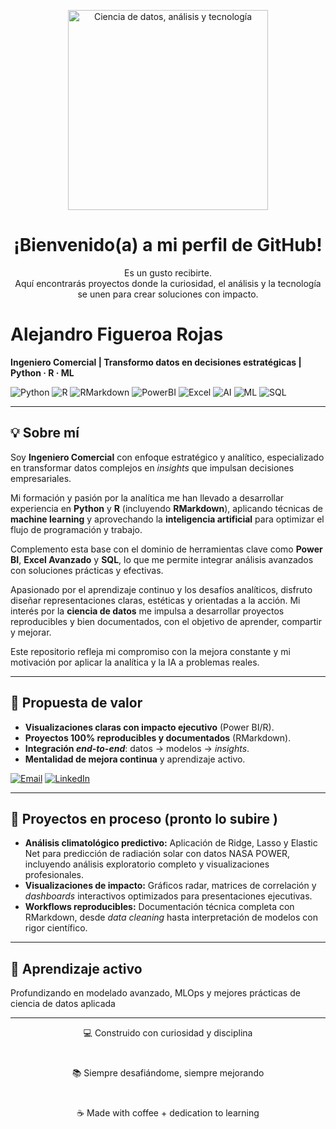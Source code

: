 <p align="center">
  <img src="https://media.giphy.com/media/26tn33aiTi1jkl6H6/giphy.gif" width="320" alt="Ciencia de datos, análisis y tecnología" />
</p>

<h1 align="center">¡Bienvenido(a) a mi perfil de GitHub!</h1>
<p align="center">
  Es un gusto recibirte.<br>
  Aquí encontrarás proyectos donde la curiosidad, el análisis y la tecnología se unen para crear soluciones con impacto.
</p>

# Alejandro Figueroa Rojas

**Ingeniero Comercial | Transformo datos en decisiones estratégicas | Python · R · ML**

![Python](https://img.shields.io/badge/Python-3670A0?style=for-the-badge&logo=python&logoColor=white)
![R](https://img.shields.io/badge/R-276DC3?style=for-the-badge&logo=r&logoColor=white)
![RMarkdown](https://img.shields.io/badge/RMarkdown-75AADB?style=for-the-badge&logo=markdown&logoColor=white)
![PowerBI](https://img.shields.io/badge/Power%20BI-F2C811?style=for-the-badge&logo=power-bi&logoColor=black)
![Excel](https://img.shields.io/badge/Excel-217346?style=for-the-badge&logo=microsoft-excel&logoColor=white)
![AI](https://img.shields.io/badge/AI-FF6F00?style=for-the-badge&logo=tensorflow&logoColor=white)
![ML](https://img.shields.io/badge/Machine%20Learning-6f42c1?style=for-the-badge&logo=tensorflow&logoColor=white)
![SQL](https://img.shields.io/badge/SQL-4479A1?style=for-the-badge&logo=mysql&logoColor=white)

---

## 💡 Sobre mí

Soy **Ingeniero Comercial** con enfoque estratégico y analítico, especializado en transformar datos complejos en *insights* que impulsan decisiones empresariales.

Mi formación y pasión por la analítica me han llevado a desarrollar experiencia en **Python** y **R** (incluyendo **RMarkdown**), aplicando técnicas de **machine learning** y aprovechando la **inteligencia artificial** para optimizar el flujo de programación y trabajo.

Complemento esta base con el dominio de herramientas clave como **Power BI**, **Excel Avanzado** y **SQL**, lo que me permite integrar análisis avanzados con soluciones prácticas y efectivas.

Apasionado por el aprendizaje continuo y los desafíos analíticos, disfruto diseñar representaciones claras, estéticas y orientadas a la acción. Mi interés por la **ciencia de datos** me impulsa a desarrollar proyectos reproducibles y bien documentados, con el objetivo de aprender, compartir y mejorar.

Este repositorio refleja mi compromiso con la mejora constante y mi motivación por aplicar la analítica y la IA a problemas reales.


---

## 🎯 Propuesta de valor

* **Visualizaciones claras con impacto ejecutivo** (Power BI/R).
* **Proyectos 100% reproducibles y documentados** (RMarkdown).
* **Integración *end-to-end***: datos → modelos → *insights*.
* **Mentalidad de mejora continua** y aprendizaje activo.

[![Email](https://img.shields.io/badge/Contacto-email-D14836?style=for-the-badge&logo=gmail&logoColor=white)](https://mail.google.com/mail/?view=cm&fs=1&to=Alejandro.figueroa.rojas@gmail.com)
[![LinkedIn](https://img.shields.io/badge/LinkedIn-0A66C2?style=for-the-badge&logo=linkedin&logoColor=white)](https://www.linkedin.com/in/alejandrofigueroarojas)



---

## 📂 Proyectos en proceso (pronto lo subire )

-   **Análisis climatológico predictivo:** Aplicación de Ridge, Lasso y Elastic Net para predicción de radiación solar con datos NASA POWER, incluyendo análisis exploratorio completo y visualizaciones profesionales.
-   **Visualizaciones de impacto:** Gráficos radar, matrices de correlación y *dashboards* interactivos optimizados para presentaciones ejecutivas.
-   **Workflows reproducibles:** Documentación técnica completa con RMarkdown, desde *data cleaning* hasta interpretación de modelos con rigor científico.

---

## 🚀 Aprendizaje activo

Profundizando en modelado avanzado, MLOps y mejores prácticas de ciencia de datos aplicada


---
<p align="center">
  💻 Construido con curiosidad y disciplina <br>
  <img src="https://via.placeholder.com/1x40/cccccc/cccccc" width="2" height="40"><br>
  📚 Siempre desafiándome, siempre mejorando <br>
  <img src="https://via.placeholder.com/1x40/cccccc/cccccc" width="2" height="40"><br>
  ☕ Made with coffee + dedication to learning
</p>

